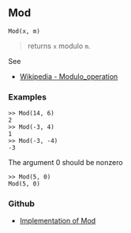 ## Mod

```
Mod(x, m)
```

> returns `x` modulo `m`.
 
See
* [Wikipedia - Modulo_operation](https://en.wikipedia.org/wiki/Modulo_operation)

### Examples

```
>> Mod(14, 6)
2
>> Mod(-3, 4)
1
>> Mod(-3, -4)
-3
```

The argument 0 should be nonzero

```
>> Mod(5, 0) 
Mod(5, 0)
```

### Github

* [Implementation of Mod](https://github.com/axkr/symja_android_library/blob/master/symja_android_library/matheclipse-core/src/main/java/org/matheclipse/core/builtin/IntegerFunctions.java#L1049) 

